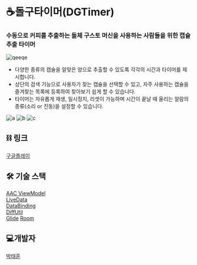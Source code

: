 # ☕돌구타이머(DGTimer)
### 수동으로 커피를 추출하는 돌체 구스토 머신을 사용하는 사람들을 위한 캡슐 추출 타이머
![qeeqe](https://user-images.githubusercontent.com/48874574/134128159-d9012ad2-af0e-49c2-9e54-e4139786c94b.jpg)
- 다양한 종류의 캡슐을 알맞은 양으로 추출할 수 있도록 각각의 시간과 타이머를 제시합니다.
- 상단의 검색 기능으로 사용자가 찾는 캡슐을 선택할 수 있고, 자주 사용하는 캡슐을 즐겨찾는 목록에 등록하여 찾아보기 쉽게 할 수 있습니다.
- 타이머는 자유롭게 재생, 일시정지, 리셋이 가능하며 시간이 끝날 때 울리는 알람의 종류(소리 or 진동)을 설정할 수 있습니다.

![a](https://user-images.githubusercontent.com/48874574/134128487-358f2ff9-2a34-4ae3-b41f-0adcdcb754e2.png)
![b](https://user-images.githubusercontent.com/48874574/134128495-743bc86c-4fb2-4774-83fc-e6fcbfbe18b4.png)
![c](https://user-images.githubusercontent.com/48874574/134128503-8b0ad935-9147-43b2-97ee-df9f34c9d943.png)

## ⛓ 링크
[구글플레이](https://play.google.com/store/apps/details?id=com.tyehooney.dgtimer)
<br>
 
## 🛠 기술 스택
[AAC ViewModel](https://developer.android.com/topic/libraries/architecture/viewmodel?hl=ko)  
[LiveData](https://developer.android.com/topic/libraries/architecture/livedata)  
[DataBinding](https://developer.android.com/topic/libraries/data-binding)  
[DiffUtil](https://developer.android.com/reference/androidx/recyclerview/widget/DiffUtil)  
[Glide](https://github.com/bumptech/glide)
[Room](https://developer.android.com/training/data-storage/room?hl=ko)

## 💻개발자
[박태훈](https://github.com/tyehooney)
